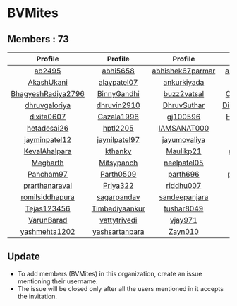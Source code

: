 # BVMites


## Members : 73


|                           Profile                           |                       Profile                       |                         Profile                         |                          Profile                          |                           Profile                           |
| :---------------------------------------------------------: | :-------------------------------------------------: | :-----------------------------------------------------: | :-------------------------------------------------------: | :---------------------------------------------------------: |
|             [ab2495](https://github.com/ab2495)             |       [abhi5658](https://github.com/abhi5658)       | [abhishek67parmar](https://github.com/abhishek67parmar) |   [abhishekpanjabi](https://github.com/abhishekpanjabi)   | [abhishekshingadiya](https://github.com/abhishekshingadiya) |
|         [AkashUkani](https://github.com/AkashUkani)         |    [alaypatel07](https://github.com/alaypatel07)    |      [ankurkiyada](https://github.com/ankurkiyada)      |        [Arvindiyer](https://github.com/Arvindiyer)        |      [aseem-thakkar](https://github.com/aseem-thakkar)      |
| [BhagyeshRadiya2796](https://github.com/BhagyeshRadiya2796) |    [BinnyGandhi](https://github.com/BinnyGandhi)    |      [buzz2vatsal](https://github.com/buzz2vatsal)      |    [ChintanAcharya](https://github.com/ChintanAcharya)    |           [chintu11](https://github.com/chintu11)           |
|      [dhruvgaloriya](https://github.com/dhruvgaloriya)      |    [dhruvin2910](https://github.com/dhruvin2910)    |      [DhruvSuthar](https://github.com/DhruvSuthar)      | [DishitaBadarshahi](https://github.com/DishitaBadarshahi) |            [div3125](https://github.com/div3125)            |
|         [dixita0607](https://github.com/dixita0607)         |     [Gazala1996](https://github.com/Gazala1996)     |         [gj100596](https://github.com/gj100596)         |  [Harshitprajapati](https://github.com/Harshitprajapati)  |         [harshshah3](https://github.com/harshshah3)         |
|        [hetadesai26](https://github.com/hetadesai26)        |       [hptl2205](https://github.com/hptl2205)       |      [IAMSANAT000](https://github.com/IAMSANAT000)      |        [infiniator](https://github.com/infiniator)        |      [jaladhipathak](https://github.com/jaladhipathak)      |
|      [jayminpatel12](https://github.com/jayminpatel12)      |  [jaynilpatel97](https://github.com/jaynilpatel97)  |     [jayumovaliya](https://github.com/jayumovaliya)     |            [jp9573](https://github.com/jp9573)            |        [KeshaniVyas](https://github.com/KeshaniVyas)        |
|      [KevalAhalpara](https://github.com/KevalAhalpara)      |        [kthanky](https://github.com/kthanky)        |        [Maulikp21](https://github.com/Maulikp21)        |      [maunilswadas](https://github.com/maunilswadas)      |             [meet16](https://github.com/meet16)             |
|           [Megharth](https://github.com/Megharth)           |     [Mitsypanch](https://github.com/Mitsypanch)     |      [neelpatel05](https://github.com/neelpatel05)      |          [nikita08](https://github.com/nikita08)          |          [njkevlani](https://github.com/njkevlani)          |
|          [Pancham97](https://github.com/Pancham97)          |      [Parth0509](https://github.com/Parth0509)      |         [parth696](https://github.com/parth696)         |      [pradhanmanva](https://github.com/pradhanmanva)      |        [pranshu0210](https://github.com/pranshu0210)        |
|     [prarthanaraval](https://github.com/prarthanaraval)     |       [Priya322](https://github.com/Priya322)       |        [riddhu007](https://github.com/riddhu007)        |        [Ritesh1998](https://github.com/Ritesh1998)        |        [Rohitpa7824](https://github.com/Rohitpa7824)        |
|    [romilsiddhapura](https://github.com/romilsiddhapura)    |    [sagarpandav](https://github.com/sagarpandav)    |    [sandeepanjara](https://github.com/sandeepanjara)    |            [Shreyv](https://github.com/Shreyv)            |      [siddharth1024](https://github.com/siddharth1024)      |
|        [Tejas123456](https://github.com/Tejas123456)        | [Timbadiyaankur](https://github.com/Timbadiyaankur) |       [tushar8049](https://github.com/tushar8049)       |             [urjas](https://github.com/urjas)             |       [varisbhalala](https://github.com/varisbhalala)       |
|         [VarunBarad](https://github.com/VarunBarad)         |   [vattytrivedi](https://github.com/vattytrivedi)   |          [vjay971](https://github.com/vjay971)          |             [vrp97](https://github.com/vrp97)             |       [yashchavda96](https://github.com/yashchavda96)       |
|      [yashmehta1202](https://github.com/yashmehta1202)      | [yashsartanpara](https://github.com/yashsartanpara) |          [Zayn010](https://github.com/Zayn010)          |                                                           |                                                             |


## Update
- To add members (BVMites) in this organization, create an issue mentioning their username.
- The issue will be closed only after all the users mentioned in it accepts the invitation.
